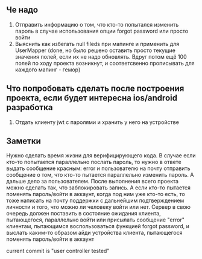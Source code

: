 ## Че надо
1. Отправить информацию о том, что кто-то попытался изменить пароль в случае использования опции forgot password или просто войти
2. Выяснить как избегать null fileds при мапинге и применить для UserMapper 
(done, но было решено оставить просто текущие значения полей, если их не надо обновлять. Вдруг потом ещё 100 полей 
по ходу проекта возникнут, и соответсвенно прописывать для каждого мапинг - гемор)

## Что попробовать сделать после построения проекта, если будет интересна ios/android разработка
1. Отдать клиенту jwt с паролями и хранить у него на устройстве 

## Заметки 
Нужно сделать время жизни для верифицирующего кода. 
В случае если кто-то попытается параллельно послать пароль, то нужно в ответе выдать сообщение красным: error и пользователю 
на почту отправить сообщение о том, что кто-то пытается параллельно изменить пароль. А дальше дело за пользователем. 
После выполнения всего проекта можно сделать так, что заблокировать запись. А если кто-то пытается поменять 
пароль/войти в аккаунт, когда под ним уже кто-то есть, то тоже написать на почту поддержки с дальнейшим подтверждением 
личности и того, что можно ли человеку войти или нет. Сервер в свою очередь должен поставить в состояние ожидания клиента, 
пытающегося, параллельно войти или присылать сообщение "error" клиентам, пытающимся воспользоваться функцией forgot password, и 
выслать каким-то образом айди устройства клиента, пытающегося поменять пароль/войти в аккаунт

current commit is "user controller tested"